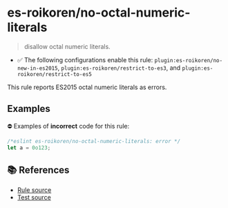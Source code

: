 # es-roikoren/no-octal-numeric-literals
> disallow octal numeric literals.

- ✅ The following configurations enable this rule: `plugin:es-roikoren/no-new-in-es2015`, `plugin:es-roikoren/restrict-to-es3`, and `plugin:es-roikoren/restrict-to-es5`

This rule reports ES2015 octal numeric literals as errors.

## Examples

⛔ Examples of **incorrect** code for this rule:

```js
/*eslint es-roikoren/no-octal-numeric-literals: error */
let a = 0o123;
```

## 📚 References

- [Rule source](https://github.com/roikoren755/eslint-plugin-es/blob/v0.0.7/src/rules/no-octal-numeric-literals.ts)
- [Test source](https://github.com/roikoren755/eslint-plugin-es/blob/v0.0.7/tests/src/rules/no-octal-numeric-literals.ts)
